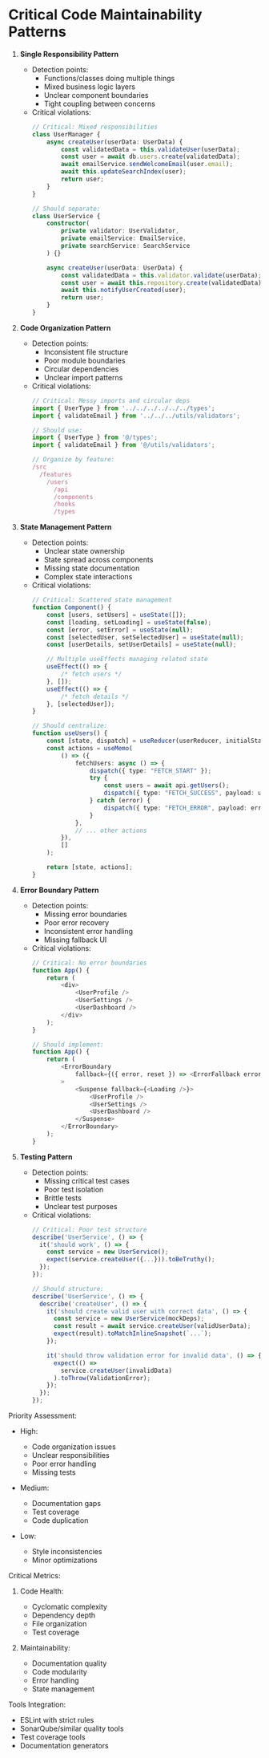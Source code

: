 # Critical Code Maintainability Patterns

1. **Single Responsibility Pattern**

    - Detection points:
        - Functions/classes doing multiple things
        - Mixed business logic layers
        - Unclear component boundaries
        - Tight coupling between concerns
    - Critical violations:
        ```typescript
        // Critical: Mixed responsibilities
        class UserManager {
            async createUser(userData: UserData) {
                const validatedData = this.validateUser(userData);
                const user = await db.users.create(validatedData);
                await emailService.sendWelcomeEmail(user.email);
                await this.updateSearchIndex(user);
                return user;
            }
        }

        // Should separate:
        class UserService {
            constructor(
                private validator: UserValidator,
                private emailService: EmailService,
                private searchService: SearchService
            ) {}

            async createUser(userData: UserData) {
                const validatedData = this.validator.validate(userData);
                const user = await this.repository.create(validatedData);
                await this.notifyUserCreated(user);
                return user;
            }
        }
        ```

2. **Code Organization Pattern**

    - Detection points:
        - Inconsistent file structure
        - Poor module boundaries
        - Circular dependencies
        - Unclear import patterns
    - Critical violations:
        ```typescript
        // Critical: Messy imports and circular deps
        import { UserType } from '../../../../../../types';
        import { validateEmail } from '../../../utils/validators';

        // Should use:
        import { UserType } from '@/types';
        import { validateEmail } from '@/utils/validators';

        // Organize by feature:
        /src
          /features
            /users
              /api
              /components
              /hooks
              /types
        ```

3. **State Management Pattern**

    - Detection points:
        - Unclear state ownership
        - State spread across components
        - Missing state documentation
        - Complex state interactions
    - Critical violations:
        ```typescript
        // Critical: Scattered state management
        function Component() {
            const [users, setUsers] = useState([]);
            const [loading, setLoading] = useState(false);
            const [error, setError] = useState(null);
            const [selectedUser, setSelectedUser] = useState(null);
            const [userDetails, setUserDetails] = useState(null);

            // Multiple useEffects managing related state
            useEffect(() => {
                /* fetch users */
            }, []);
            useEffect(() => {
                /* fetch details */
            }, [selectedUser]);
        }

        // Should centralize:
        function useUsers() {
            const [state, dispatch] = useReducer(userReducer, initialState);
            const actions = useMemo(
                () => ({
                    fetchUsers: async () => {
                        dispatch({ type: "FETCH_START" });
                        try {
                            const users = await api.getUsers();
                            dispatch({ type: "FETCH_SUCCESS", payload: users });
                        } catch (error) {
                            dispatch({ type: "FETCH_ERROR", payload: error });
                        }
                    },
                    // ... other actions
                }),
                []
            );

            return [state, actions];
        }
        ```

4. **Error Boundary Pattern**

    - Detection points:
        - Missing error boundaries
        - Poor error recovery
        - Inconsistent error handling
        - Missing fallback UI
    - Critical violations:
        ```typescript
        // Critical: No error boundaries
        function App() {
            return (
                <div>
                    <UserProfile />
                    <UserSettings />
                    <UserDashboard />
                </div>
            );
        }

        // Should implement:
        function App() {
            return (
                <ErrorBoundary
                    fallback={({ error, reset }) => <ErrorFallback error={error} reset={reset} />}
                >
                    <Suspense fallback={<Loading />}>
                        <UserProfile />
                        <UserSettings />
                        <UserDashboard />
                    </Suspense>
                </ErrorBoundary>
            );
        }
        ```

5. **Testing Pattern**
    - Detection points:
        - Missing critical test cases
        - Poor test isolation
        - Brittle tests
        - Unclear test purposes
    - Critical violations:
        ```typescript
        // Critical: Poor test structure
        describe('UserService', () => {
          it('should work', () => {
            const service = new UserService();
            expect(service.createUser({...})).toBeTruthy();
          });
        });

        // Should structure:
        describe('UserService', () => {
          describe('createUser', () => {
            it('should create valid user with correct data', () => {
              const service = new UserService(mockDeps);
              const result = await service.createUser(validUserData);
              expect(result).toMatchInlineSnapshot(`...`);
            });

            it('should throw validation error for invalid data', () => {
              expect(() =>
                service.createUser(invalidData)
              ).toThrow(ValidationError);
            });
          });
        });
        ```

Priority Assessment:

-   High:

    -   Code organization issues
    -   Unclear responsibilities
    -   Poor error handling
    -   Missing tests

-   Medium:

    -   Documentation gaps
    -   Test coverage
    -   Code duplication

-   Low:
    -   Style inconsistencies
    -   Minor optimizations

Critical Metrics:

1. Code Health:

    - Cyclomatic complexity
    - Dependency depth
    - File organization
    - Test coverage

2. Maintainability:
    - Documentation quality
    - Code modularity
    - Error handling
    - State management

Tools Integration:

-   ESLint with strict rules
-   SonarQube/similar quality tools
-   Test coverage tools
-   Documentation generators
